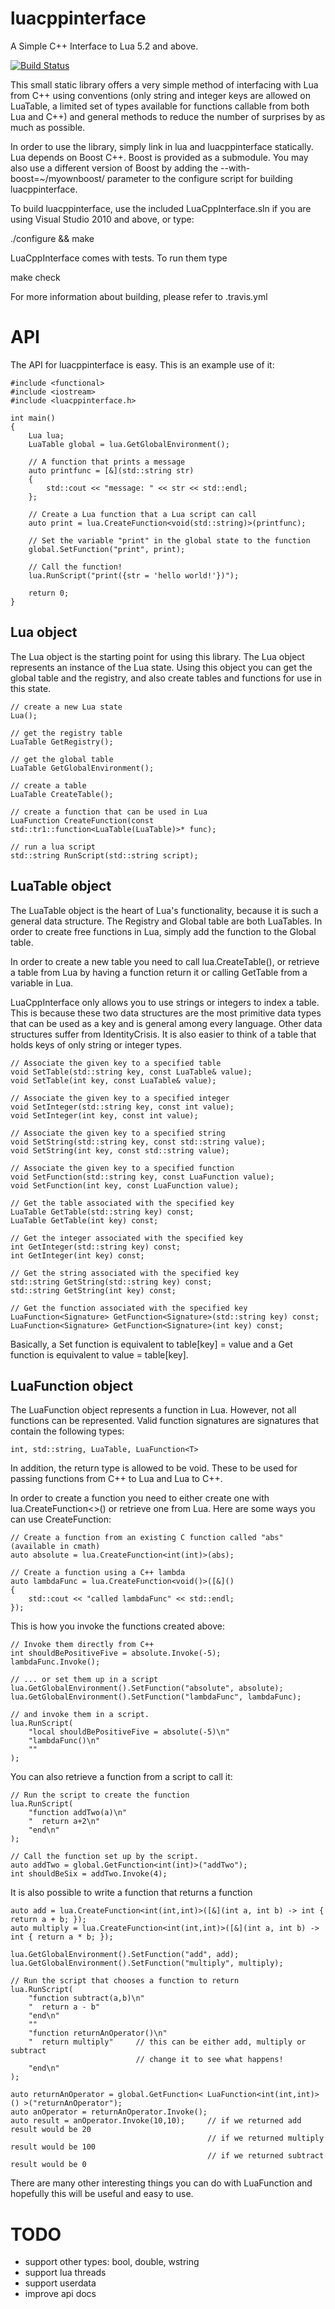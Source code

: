luacppinterface
===============

A Simple C++ Interface to Lua 5.2 and above.

[![Build Status](https://travis-ci.org/davidsiaw/luacppinterface.png)](https://travis-ci.org/davidsiaw/luacppinterface)

This small static library offers a very simple method of interfacing with Lua from C++ using conventions (only string and integer keys are allowed on LuaTable, a limited set of types available for functions callable from both Lua and C++) and general methods to reduce the number of surprises by as much as possible.

In order to use the library, simply link in lua and luacppinterface statically. Lua depends on Boost C++. Boost is provided as a submodule. You may also use a different version of Boost by adding the --with-boost=~/myownboost/ parameter to the configure script for building luacppinterface.

To build luacppinterface, use the included LuaCppInterface.sln if you are using Visual Studio 2010 and above, or type:

./configure && make

LuaCppInterface comes with tests. To run them type

make check

For more information about building, please refer to .travis.yml

API
===

The API for luacppinterface is easy. This is an example use of it:

    #include <functional>
    #include <iostream>
    #include <luacppinterface.h>
    
    int main()
    {
        Lua lua;
        LuaTable global = lua.GetGlobalEnvironment();
        
		// A function that prints a message
        auto printfunc = [&](std::string str)
        {
			std::cout << "message: " << str << std::endl;
    	};
        
		// Create a Lua function that a Lua script can call
        auto print = lua.CreateFunction<void(std::string)>(printfunc);

		// Set the variable "print" in the global state to the function
        global.SetFunction("print", print);
        
		// Call the function!
        lua.RunScript("print({str = 'hello world!'})");
        
        return 0;
    }

Lua object
----------

The Lua object is the starting point for using this library. The Lua object represents an instance of the Lua state. Using this object you can get the global table and the registry, and also create tables and functions for use in this state.

    // create a new Lua state
    Lua();
    
    // get the registry table
    LuaTable GetRegistry();
    
    // get the global table
    LuaTable GetGlobalEnvironment();
    
    // create a table
    LuaTable CreateTable();
    
    // create a function that can be used in Lua
    LuaFunction CreateFunction(const std::tr1::function<LuaTable(LuaTable)>* func);
    
    // run a lua script
    std::string RunScript(std::string script);


LuaTable object
---------------

The LuaTable object is the heart of Lua's functionality, because it is such a general data structure. The Registry and Global table are both LuaTables. In order to create free functions in Lua, simply add the function to the Global table.

In order to create a new table you need to call lua.CreateTable(), or retrieve a table from Lua by having a function return it or calling GetTable from a variable in Lua.

LuaCppInterface only allows you to use strings or integers to index a table. This is because these two data structures are the most primitive data types that can be used as a key and is general among every language. Other data structures suffer from IdentityCrisis. It is also easier to think of a table that holds keys of only string or integer types.

    // Associate the given key to a specified table
    void SetTable(std::string key, const LuaTable& value);	
    void SetTable(int key, const LuaTable& value);
    
    // Associate the given key to a specified integer
    void SetInteger(std::string key, const int value);
    void SetInteger(int key, const int value);
    
    // Associate the given key to a specified string
    void SetString(std::string key, const std::string value);
    void SetString(int key, const std::string value);	
    
    // Associate the given key to a specified function
    void SetFunction(std::string key, const LuaFunction value);
    void SetFunction(int key, const LuaFunction value);
    
    // Get the table associated with the specified key
    LuaTable GetTable(std::string key) const;
    LuaTable GetTable(int key) const;
    
    // Get the integer associated with the specified key
    int GetInteger(std::string key) const;
    int GetInteger(int key) const;
    
    // Get the string associated with the specified key
    std::string GetString(std::string key) const;
    std::string GetString(int key) const;
    
    // Get the function associated with the specified key
    LuaFunction<Signature> GetFunction<Signature>(std::string key) const;
    LuaFunction<Signature> GetFunction<Signature>(int key) const;
    
Basically, a Set function is equivalent to table[key] = value and a Get function is equivalent to value = table[key].

LuaFunction<T> object
---------------------
The LuaFunction<T> object represents a function in Lua. However, not all functions can be represented. Valid function signatures are signatures that contain the following types:

    int, std::string, LuaTable, LuaFunction<T>

In addition, the return type is allowed to be void. These to be used for passing functions from C++ to Lua and Lua to C++.

In order to create a function you need to either create one with lua.CreateFunction<>() or retrieve one from Lua. Here are some ways you can use CreateFunction:

	// Create a function from an existing C function called "abs" (available in cmath)
	auto absolute = lua.CreateFunction<int(int)>(abs);
	
	// Create a function using a C++ lambda
	auto lambdaFunc = lua.CreateFunction<void()>([&]()
	{
		std::cout << "called lambdaFunc" << std::endl;
	});

This is how you invoke the functions created above:

	// Invoke them directly from C++
    int shouldBePositiveFive = absolute.Invoke(-5);
	lambdaFunc.Invoke();
	
	// ... or set them up in a script
	lua.GetGlobalEnvironment().SetFunction("absolute", absolute);
	lua.GetGlobalEnvironment().SetFunction("lambdaFunc", lambdaFunc);
	
	// and invoke them in a script.
	lua.RunScript(
		"local shouldBePositiveFive = absolute(-5)\n"
		"lambdaFunc()\n"
		""
	);
	
You can also retrieve a function from a script to call it:
	
	// Run the script to create the function
	lua.RunScript(
		"function addTwo(a)\n"
		"  return a+2\n"
		"end\n"
	);
	
	// Call the function set up by the script.
	auto addTwo = global.GetFunction<int(int)>("addTwo");
	int shouldBeSix = addTwo.Invoke(4);
	
It is also possible to write a function that returns a function

	auto add = lua.CreateFunction<int(int,int)>([&](int a, int b) -> int { return a + b; });
	auto multiply = lua.CreateFunction<int(int,int)>([&](int a, int b) -> int { return a * b; });
	
	lua.GetGlobalEnvironment().SetFunction("add", add);
	lua.GetGlobalEnvironment().SetFunction("multiply", multiply);
	
	// Run the script that chooses a function to return
	lua.RunScript(
		"function subtract(a,b)\n"
		"  return a - b"
		"end\n"
		""
		"function returnAnOperator()\n"
		"  return multiply"		// this can be either add, multiply or subtract
								// change it to see what happens!
		"end\n"
	);
	
	auto returnAnOperator = global.GetFunction< LuaFunction<int(int,int)>() >("returnAnOperator");
	auto anOperator = returnAnOperator.Invoke();
	auto result = anOperator.Invoke(10,10);		// if we returned add result would be 20
												// if we returned multiply result would be 100
												// if we returned subtract result would be 0
	
There are many other interesting things you can do with LuaFunction<T> and hopefully this will be useful and easy to use.

TODO
====
- support other types: bool, double, wstring
- support lua threads
- support userdata
- improve api docs
